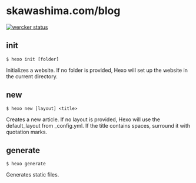 # skawashima.com/blog

[![wercker status](https://app.wercker.com/status/d28d247b21e1284dd5741503e17d8f40/s/master "wercker status")](https://app.wercker.com/project/byKey/d28d247b21e1284dd5741503e17d8f40)

## init
```shell
$ hexo init [folder]
```
Initializes a website. If no folder is provided, Hexo will set up the website in the current directory.

## new
```shell
$ hexo new [layout] <title>
```
Creates a new article. If no layout is provided, Hexo will use the default_layout from _config.yml. If the title contains spaces, surround it with quotation marks.

## generate
```shell
$ hexo generate
```
Generates static files.
